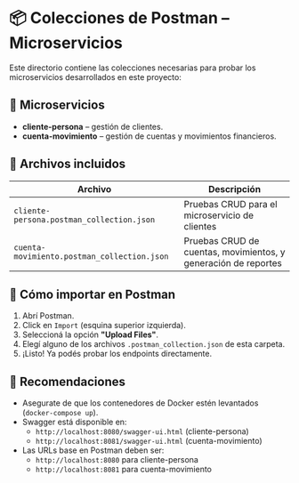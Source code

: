 # 📦 Colecciones de Postman – Microservicios

Este directorio contiene las colecciones necesarias para probar los microservicios desarrollados en este proyecto:

## 🧩 Microservicios
- **cliente-persona** – gestión de clientes.
- **cuenta-movimiento** – gestión de cuentas y movimientos financieros.

## 📂 Archivos incluidos
| Archivo | Descripción |
|--------|-------------|
| `cliente-persona.postman_collection.json` | Pruebas CRUD para el microservicio de clientes |
| `cuenta-movimiento.postman_collection.json` | Pruebas CRUD de cuentas, movimientos, y generación de reportes |

## 🚀 Cómo importar en Postman
1. Abrí Postman.
2. Click en `Import` (esquina superior izquierda).
3. Seleccioná la opción **"Upload Files"**.
4. Elegí alguno de los archivos `.postman_collection.json` de esta carpeta.
5. ¡Listo! Ya podés probar los endpoints directamente.

## 📌 Recomendaciones
- Asegurate de que los contenedores de Docker estén levantados (`docker-compose up`).
- Swagger está disponible en:
  - `http://localhost:8080/swagger-ui.html` (cliente-persona)
  - `http://localhost:8081/swagger-ui.html` (cuenta-movimiento)
- Las URLs base en Postman deben ser:
  - `http://localhost:8080` para cliente-persona
  - `http://localhost:8081` para cuenta-movimiento